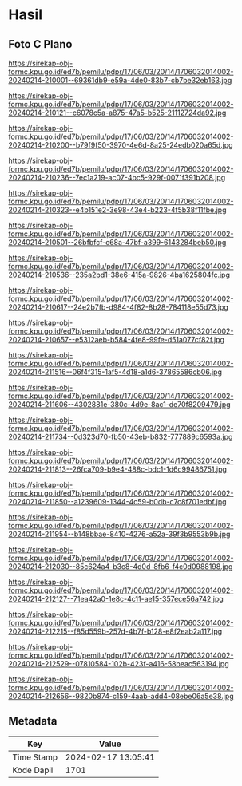 # Hasil

## Foto C Plano

https://sirekap-obj-formc.kpu.go.id/ed7b/pemilu/pdpr/17/06/03/20/14/1706032014002-20240214-210001--69361db9-e59a-4de0-83b7-cb7be32eb163.jpg

https://sirekap-obj-formc.kpu.go.id/ed7b/pemilu/pdpr/17/06/03/20/14/1706032014002-20240214-210121--c6078c5a-a875-47a5-b525-21112724da92.jpg

https://sirekap-obj-formc.kpu.go.id/ed7b/pemilu/pdpr/17/06/03/20/14/1706032014002-20240214-210200--b79f9f50-3970-4e6d-8a25-24edb020a65d.jpg

https://sirekap-obj-formc.kpu.go.id/ed7b/pemilu/pdpr/17/06/03/20/14/1706032014002-20240214-210236--7ec1a219-ac07-4bc5-929f-0071f391b208.jpg

https://sirekap-obj-formc.kpu.go.id/ed7b/pemilu/pdpr/17/06/03/20/14/1706032014002-20240214-210323--e4b151e2-3e98-43e4-b223-4f5b38f11fbe.jpg

https://sirekap-obj-formc.kpu.go.id/ed7b/pemilu/pdpr/17/06/03/20/14/1706032014002-20240214-210501--26bfbfcf-c68a-47bf-a399-6143284beb50.jpg

https://sirekap-obj-formc.kpu.go.id/ed7b/pemilu/pdpr/17/06/03/20/14/1706032014002-20240214-210536--235a2bd1-38e6-415a-9826-4ba1625804fc.jpg

https://sirekap-obj-formc.kpu.go.id/ed7b/pemilu/pdpr/17/06/03/20/14/1706032014002-20240214-210617--24e2b7fb-d984-4f82-8b28-784118e55d73.jpg

https://sirekap-obj-formc.kpu.go.id/ed7b/pemilu/pdpr/17/06/03/20/14/1706032014002-20240214-210657--e5312aeb-b584-4fe8-99fe-d51a077cf82f.jpg

https://sirekap-obj-formc.kpu.go.id/ed7b/pemilu/pdpr/17/06/03/20/14/1706032014002-20240214-211516--06f4f315-1af5-4d18-a1d6-37865586cb06.jpg

https://sirekap-obj-formc.kpu.go.id/ed7b/pemilu/pdpr/17/06/03/20/14/1706032014002-20240214-211606--4302881e-380c-4d9e-8ac1-de70f8209479.jpg

https://sirekap-obj-formc.kpu.go.id/ed7b/pemilu/pdpr/17/06/03/20/14/1706032014002-20240214-211734--0d323d70-fb50-43eb-b832-777889c6593a.jpg

https://sirekap-obj-formc.kpu.go.id/ed7b/pemilu/pdpr/17/06/03/20/14/1706032014002-20240214-211813--26fca709-b9e4-488c-bdc1-1d6c99486751.jpg

https://sirekap-obj-formc.kpu.go.id/ed7b/pemilu/pdpr/17/06/03/20/14/1706032014002-20240214-211850--a1239609-1344-4c59-b0db-c7c8f701edbf.jpg

https://sirekap-obj-formc.kpu.go.id/ed7b/pemilu/pdpr/17/06/03/20/14/1706032014002-20240214-211954--b148bbae-8410-4276-a52a-39f3b9553b9b.jpg

https://sirekap-obj-formc.kpu.go.id/ed7b/pemilu/pdpr/17/06/03/20/14/1706032014002-20240214-212030--85c624a4-b3c8-4d0d-8fb6-f4c0d0988198.jpg

https://sirekap-obj-formc.kpu.go.id/ed7b/pemilu/pdpr/17/06/03/20/14/1706032014002-20240214-212127--71ea42a0-1e8c-4c11-ae15-357ece56a742.jpg

https://sirekap-obj-formc.kpu.go.id/ed7b/pemilu/pdpr/17/06/03/20/14/1706032014002-20240214-212215--f85d559b-257d-4b7f-b128-e8f2eab2a117.jpg

https://sirekap-obj-formc.kpu.go.id/ed7b/pemilu/pdpr/17/06/03/20/14/1706032014002-20240214-212529--07810584-102b-423f-a416-58beac563194.jpg

https://sirekap-obj-formc.kpu.go.id/ed7b/pemilu/pdpr/17/06/03/20/14/1706032014002-20240214-212656--9820b874-c159-4aab-add4-08ebe06a5e38.jpg


## Metadata

| Key        | Value               |
| ---------- | ------------------- |
| Time Stamp | 2024-02-17 13:05:41 |
| Kode Dapil | 1701                |



